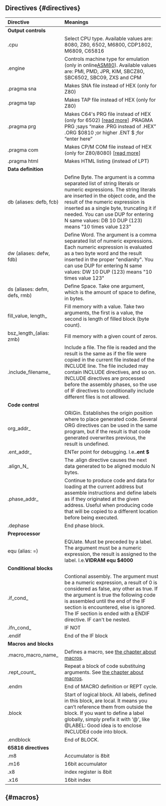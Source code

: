 ## Directives {#directives}

| Directive | Meanings |
| :--- | :--- |
|  **Output controls** |
| .cpu | Select CPU type. Available values are: 8080, Z80, 6502, M6800, CDP1802, M6809, C65816 |
| .engine | Controls machine type for emulation \(only in online[ASM80](https://www.asm80.com/)\). Available values are: PMI, PMD, JPR, KIM, SBCZ80, SBC6502, SBC09, ZXS and CPM |
| .pragma sna | Makes SNA file instead of HEX \(only for Z80\) |
| .pragma tap | Makes TAP file instead of HEX \(only for Z80\) |
| .pragma prg | Makes C64's PRG file instead of HEX \(only for 6502\) \[[read more](https://www.uelectronics.info/2015/04/10/asm80-news-cpm-c64-etc/)\]  .PRAGMA PRG ;says “make .PRG instead of .HEX” .ORG $0810 ;or higher .ENT $ ;for “enter here” |
| .pragma com | Makes CP/M COM file instead of HEX \(only for Z80/8080\) \[[read more](https://www.uelectronics.info/2015/04/10/asm80-news-cpm-c64-etc/)\] |
| .pragma html | Makes HTML listing \(instead of LPT\) |
|  **Data definition** |
| db \(aliases: defb, fcb\) | Define Byte. The argument is a comma separated list of string literals or numeric expressions. The string literals are inserted in the object code, and the result of the numeric expression is inserted as a single byte, truncating it if needed. You can use DUP for entering N same values: DB 10 DUP \(123\) means "10 times value 123" |
| dw \(aliases: defw, fdb\) | Define Word. The argument is a comma separated list of numeric expressions. Each numeric expression is evaluated as a two byte word and the result inserted in the proper "endianity". You can use DUP for entering N same values: DW 10 DUP \(123\) means "10 times value 123" |
| ds \(aliases: defm, defs, rmb\) | Define Space. Take one argument, which is the amount of space to define, in bytes. |
| fill_value, length_ | Fill memory with a value. Take two arguments, the first is a value, the second is length of filled block \(byte count\). |
| bsz_length_\(alias: zmb\) | Fill memory with a given count of zeros. |
| .include_filename_ | Include a file. The file is readed and the result is the same as if the file were copied in the current file instead of the INCLUDE line. The file included may contain INCLUDE directives, and so on. INCLUDE directives are processed before the assembly phases, so the use of IF directives to conditionally include different files is not allowed. |
| **Code control** |
| org_addr_ | ORiGin. Establishes the origin position where to place generated code. Several ORG directives can be used in the same program, but if the result is that code generated overwrites previous, the result is undefined. |
| .ent_addr_ | ENTer point for debugging. I.e.**.ent $** |
| .align_N_ | The .align directive causes the next data generated to be aligned modulo N bytes. |
| .phase_addr_ | Continue to produce code and data for loading at the current address but assemble instructions and define labels as if they originated at the given address. Useful when producing code that will be copied to a different location before being executed. |
| .dephase | End phase block. |
|  **Preprocessor** |
| equ \(alias: =\) | EQUate. Must be preceded by a label. The argument must be a numeric expression, the result is assigned to the label. I.e.**VIDRAM equ $4000** |
|  **Conditional blocks** |
| .if_cond_ | Contional assembly. The argument must be a numeric expression, a result of 0 is considered as false, any other as true. If the argument is true the following code is assembled until the end of the IF section is encountered, else is ignored. The IF section is ended with a ENDIF directive. IF can't be nested. |
| .ifn_cond_ | IF NOT |
| .endif | End of the IF block |
|  **Macros and blocks** |
| .macro_macro\_name_ | Defines a macro, see [the chapter about macros](macros.md). |
| .rept_count_ | Repeat a block of code substituing arguments. See [the chapter about macros](macros.md). |
| .endm | End of MACRO definition or REPT cycle. |
| .block | Start of logical block. All labels, defined in this block, are local. It means you can’t reference them from outside the block. If you want to define a label globally, simply prefix it with ‘@’, like @LABEL: Good idea is to enclose INCLUDEd code into block. |
| .endblock | End of BLOCK. |
| **65816 directives** |
| .m8 | Accumulator is 8bit |
| .m16 | 16bit accumulator |
| .x8 | index register is 8bit |
| .x16 | 16bit index |

##  {#macros}



